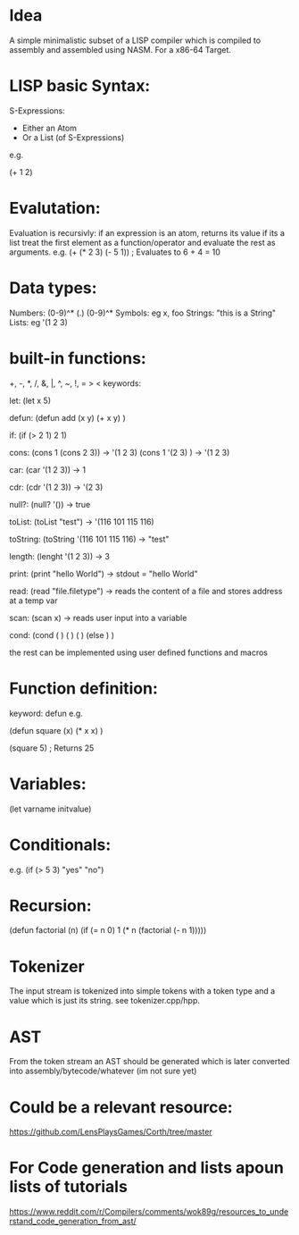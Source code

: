 # Idea

A simple minimalistic subset of a LISP compiler which is compiled to assembly and assembled using NASM.
For a x86-64 Target.

# LISP basic Syntax:

S-Expressions:
- Either an Atom
- Or a List (of S-Expressions)

e.g.

(+ 1 2)

# Evalutation:

Evaluation is recursivly:
if an expression is an atom, returns its value
if its a list treat the first element as a function/operator and evaluate the rest as arguments.
e.g.
(+ (* 2 3) (- 5 1))  ; Evaluates to 6 + 4 = 10

# Data types:
Numbers: (0-9)^* (.) (0-9)^*
Symbols: eg x, foo
Strings: "this is a String"
Lists: eg '(1 2 3)

# built-in functions:
+, -, *, /, &, |, ^, ~, !, = > <
keywords:

let:
(let x 5)

defun:
(defun add (x y) (+ x y) )

if:
(if (> 2 1) 2 1)

cons:
(cons 1 (cons 2 3)) -> '(1 2 3)
(cons 1 '(2 3) ) -> '(1 2 3)

car:
(car '(1 2 3)) -> 1

cdr:
(cdr '(1 2 3)) -> '(2 3)

null?:
(null? '()) -> true
 
toList:
(toList "test") -> '(116 101 115 116)

toString:
(toString '(116 101 115 116) -> "test"

length:
(lenght '(1 2 3)) -> 3

print:
(print "hello World") -> stdout = "hello World"

read:
(read "file.filetype") -> reads the content of a file and stores address at a temp var

scan:
(scan x) -> reads user input into a variable

cond:
(cond 
    (<condition1> <expr1>)
    (<condition2> <expr2>)
    (<condition3> <expr3>)
    (else <exprN>)
)

the rest can be implemented using user defined functions and macros

# Function definition:
keyword: defun
e.g.

(defun square (x)
(* x x)
)

(square 5) ; Returns 25

# Variables:
(let varname initvalue)

# Conditionals:
e.g.
(if (> 5 3) "yes" "no")

# Recursion:
(defun factorial (n)
(if (= n 0) 1
(* n (factorial (- n 1)))))

# Tokenizer
The input stream is tokenized into simple tokens with a token type and a value which is just
its string. see tokenizer.cpp/hpp.

# AST
From the token stream an AST should be generated which is later converted into assembly/bytecode/whatever (im not sure yet)

# Could be a relevant resource:
https://github.com/LensPlaysGames/Corth/tree/master

# For Code generation and lists apoun lists of tutorials
https://www.reddit.com/r/Compilers/comments/wok89g/resources_to_understand_code_generation_from_ast/
